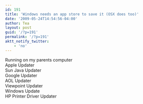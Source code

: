 ```yaml
---
id: 191
title: 'Windows needs an app store to save it (OSX does too)'
date: '2009-05-24T14:54:56-04:00'
author: Tea
layout: post
guid: '/?p=191'
permalink: '/?p=191'
aktt_notify_twitter:
    - 'no'
---
```


Running on my parents computer  
Apple Updater  
Sun Java Updater  
Google Updater  
AOL Updater  
Viewpoint Updater  
Windows Update  
HP Printer Driver Updater